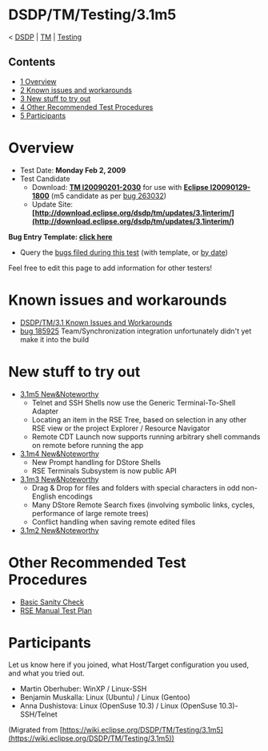 

DSDP/TM/Testing/3.1m5
=====================

< [DSDP](/DSDP "DSDP")‎ | [TM](/DSDP/TM "DSDP/TM")‎ | [Testing](/DSDP/TM/Testing "DSDP/TM/Testing")

Contents
--------

*   [1 Overview](#Overview)
*   [2 Known issues and workarounds](#Known-issues-and-workarounds)
*   [3 New stuff to try out](#New-stuff-to-try-out)
*   [4 Other Recommended Test Procedures](#Other-Recommended-Test-Procedures)
*   [5 Participants](#Participants)

Overview
========

*   Test Date: **Monday Feb 2, 2009**
*   Test Candidate
    *   Download: **[TM I20090201-2030](http://download.eclipse.org/dsdp/tm/downloads/drops/I20090201-2030/index.php)** for use with **[Eclipse I20090129-1800](http://download.eclipse.org/eclipse/downloads/drops/I20090129-1800/index.php)** (m5 candidate as per [bug 263032](https://bugs.eclipse.org/bugs/show_bug.cgi?id=263032))
    *   Update Site: **[http://download.eclipse.org/dsdp/tm/updates/3.1interim/](http://download.eclipse.org/dsdp/tm/updates/3.1interim/)**

**Bug Entry Template: [click here](https://bugs.eclipse.org/bugs/enter_bug.cgi?assigned_to=dsdp.tm.rse-inbox%40eclipse.org&blocked=&bug_file_loc=http%3A%2F%2F&bug_severity=normal&bug_status=NEW&comment=-----------Enter%20bugs%20above%20this%20line-----------%0D%0ATM%203.1M5%20Testing%0D%0Abase.install%20%3A%20eclipse-SDK-I20090129-1800-win32%0D%0Arse.install%20%20%3A%20Download%20RSE-SDK-I20090201-1400%20%0D%0Ajava.runtime%20%3A%20Sun%201.6.0_10-b33%2C%20mixed%20mode%0D%0Aos.name%3A%20%20%20%20%20%3A%20Windows%20XP%20Pro%202002%2C%20Service%20Pack%202%0D%0A------------------------------------------------%0D%0Asystemtype%20%20%20%3A%20Unix-dstore%20%28RExec%29%0D%0Atargetos%20%20%20%20%20%3A%20Solaris-sparc%205.9%2C%20Sun%201.4.2_05%0D%0Atargetuname%20%20%3A%20SunOS%20szg-anar%205.9%20Generic_118558-06%20sun4u%20sparc%20SUNW%2CSun-Blade-1500%0D%0A------------------------------------------------%0D%0A&component=RSE&contenttypeentry=&contenttypemethod=autodetect&contenttypeselection=text%2Fplain&data=&dependson=&description=&flag_type-1=X&flag_type-2=X&flag_type-4=X&flag_type-6=X&flag_type-7=X&flag_type-8=X&form_name=enter_bug&keywords=&maketemplate=Remember%20values%20as%20bookmarkable%20template&op_sys=Windows%20XP&priority=P3&product=Target%20Management&qa_contact=martin.oberhuber%40windriver.com&rep_platform=PC&short_desc=&version=3.1)**

*   Query the [bugs filed during this test](https://bugs.eclipse.org/bugs/buglist.cgi?query_format=advanced&product=Target+Management&long_desc_type=casesubstring&long_desc=TM+3.1M5+Testing&cmdtype=doit) (with template, or [by date](https://bugs.eclipse.org/bugs/buglist.cgi?query_format=advanced&product=Target+Management&chfieldfrom=2009-02-01&chfieldto=Now&chfield=%5BBug+creation%5D&chfieldvalue=&cmdtype=doit))

Feel free to edit this page to add information for other testers!

Known issues and workarounds
============================

*   [DSDP/TM/3.1 Known Issues and Workarounds](/DSDP/TM/3.1_Known_Issues_and_Workarounds "DSDP/TM/3.1 Known Issues and Workarounds")
*   [bug 185925](https://bugs.eclipse.org/bugs/show_bug.cgi?id=185925) Team/Synchronization integration unfortunately didn't yet make it into the build

New stuff to try out
====================

*   [3.1m5 New&Noteworthy](http://download.eclipse.org/dsdp/tm/downloads/drops/I20090201-2030/buildNotes.php)
    *   Telnet and SSH Shells now use the Generic Terminal-To-Shell Adapter
    *   Locating an item in the RSE Tree, based on selection in any other RSE view or the project Explorer / Resource Navigator
    *   Remote CDT Launch now supports running arbitrary shell commands on remote before running the app
*   [3.1m4 New&Noteworthy](http://download.eclipse.org/dsdp/tm/downloads/drops/S-3.1M4-200812191115/buildNotes.php)
    *   New Prompt handling for DStore Shells
    *   RSE Terminals Subsystem is now public API
*   [3.1m3 New&Noteworthy](http://download.eclipse.org/dsdp/tm/downloads/drops/S-3.1M3-200811121314/buildNotes.php)
    *   Drag & Drop for files and folders with special characters in odd non-English encodings
    *   Many DStore Remote Search fixes (involving symbolic links, cycles, performance of large remote trees)
    *   Conflict handling when saving remote edited files
*   [3.1m2 New&Noteworthy](http://download.eclipse.org/dsdp/tm/downloads/drops/S-3.1M2-200809301300/buildNotes.php)

Other Recommended Test Procedures
=================================

*   [Basic Sanity Check](/RSE_1.0_Test_Instructions#Step_5:_Basic_Sanity_Check "RSE 1.0 Test Instructions")
*   [RSE Manual Test Plan](/RSE_Manual_Test_Plan "RSE Manual Test Plan")

Participants
============

Let us know here if you joined, what Host/Target configuration you used, and what you tried out.

*   Martin Oberhuber: WinXP / Linux-SSH
*   Benjamin Muskalla: Linux (Ubuntu) / Linux (Gentoo)
*   Anna Dushistova: Linux (OpenSuse 10.3) / Linux (OpenSuse 10.3)-SSH/Telnet


(Migrated from [https://wiki.eclipse.org/DSDP/TM/Testing/3.1m5](https://wiki.eclipse.org/DSDP/TM/Testing/3.1m5))